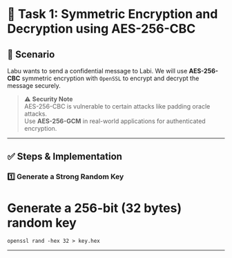 # 🔐 Task 1: Symmetric Encryption and Decryption using AES-256-CBC

## 🧠 Scenario
Labu wants to send a confidential message to Labi. We will use **AES-256-CBC** symmetric encryption with `OpenSSL` to encrypt and decrypt the message securely.

> ⚠️ **Security Note**  
> AES-256-CBC is vulnerable to certain attacks like padding oracle attacks.  
> Use **AES-256-GCM** in real-world applications for authenticated encryption.

---

## ✅ Steps & Implementation

### 1️⃣ Generate a Strong Random Key
# Generate a 256-bit (32 bytes) random key
```
openssl rand -hex 32 > key.hex
```
---
